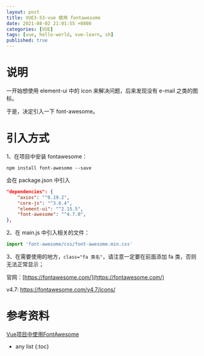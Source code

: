 ```yaml
---
layout: post
title: VUE3-53-vue 使用 fontawesome
date: 2021-08-02 21:01:55 +0800
categories: [VUE]
tags: [vue, hello-world, vue-learn, sh]
published: true
---
```


# 说明

一开始想使用 element-ui 中的 icon 来解决问题，后来发现没有 e-mail 之类的图标。

于是，决定引入一下 font-awesome。

# 引入方式

1、在项目中安装 fontawesome：

```
npm install font-awesome --save
```

会在 package.json 中引入 

```json
"dependencies": {
    "axios": "^0.19.2",
    "core-js": "^3.6.4",
    "element-ui": "^2.15.5",
    "font-awesome": "^4.7.0",
},
```

2、在 main.js 中引入相关的文件：

```js
import 'font-awesome/css/font-awesome.min.css'
```

3、在需要使用的地方，`class="fa 类名"`，请注意一定要在前面添加 fa 类，否则无法正常显示；

官网：[https://fontawesome.com/](https://fontawesome.com/)

v4.7: https://fontawesome.com/v4.7/icons/



# 参考资料

[Vue项目中使用FontAwesome](https://blog.csdn.net/u013840388/article/details/108293432)

* any list
{:toc}
